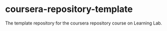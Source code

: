 # coursera-repository-template
The template repository for the coursera repository  course on Learning Lab.
